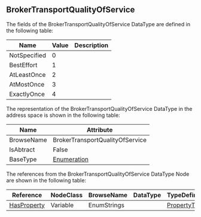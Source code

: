 <!-- datatype -->
## BrokerTransportQualityOfService
<!-- end of description -->
The fields of the BrokerTransportQualityOfService DataType are defined in the following table:  

|Name|Value| Description|
|---|---|---|
|NotSpecified|0||
|BestEffort|1||
|AtLeastOnce|2||
|AtMostOnce|3||
|ExactlyOnce|4||

The representation of the BrokerTransportQualityOfService DataType in the address space is shown in the following table:  

|Name|Attribute|
|---|---|
|BrowseName|BrokerTransportQualityOfService|
|IsAbtract|False|
|BaseType|[Enumeration](../../../Part3/DataTypes/Enumeration/readme.md)|

The references from the BrokerTransportQualityOfService DataType Node are shown in the following table:  

|Reference|NodeClass|BrowseName|DataType|TypeDefinition|ModellingRule|
|---|---|---|---|---|---|
|[HasProperty](../../../Part3/ReferenceTypes/HasProperty/readme.md)|Variable|EnumStrings||[PropertyType](../../Part5/VariableTypes/PropertyType/readme.md)|[Mandatory](../../Objects/Mandatory/readme.md)|

